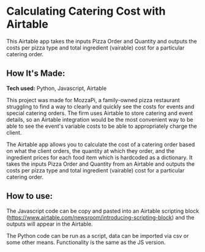 # Calculating Catering Cost with Airtable
This Airtable app takes the inputs Pizza Order and Quantity and outputs the costs per pizza type and total ingredient (vairable) cost for a particular catering order. 

## How It's Made:

**Tech used:** Python, Javascript, Airtable

This project was made for MozzaPi, a family-owned pizza restaurant struggling to find a way to clearly and quickly see the costs for events and special catering orders. The firm uses Airtable to store catering and event details, so an Airtable integration would be the most convenient way to be able to see the event's variable costs to be able to appropriately charge the client.

The Airtable app allows you to calculate the cost of a catering order based
on what the client orders, the quantity at which they order, and the ingredient prices for each food item which is hardcoded as a dictionary. It takes the inputs Pizza Order and Quantity from an Airtable and outputs the costs per pizza type and total ingredient (vairable) cost for a particular catering order. 

## How to use:
The Javascript code can be copy and pasted into an Airtable scripting block (https://www.airtable.com/newsroom/introducing-scripting-block) and the outputs will appear in the Airtable.

The Python code can be run as a script, data can be imported via csv or some other means. Functionality is the same as the JS version.
